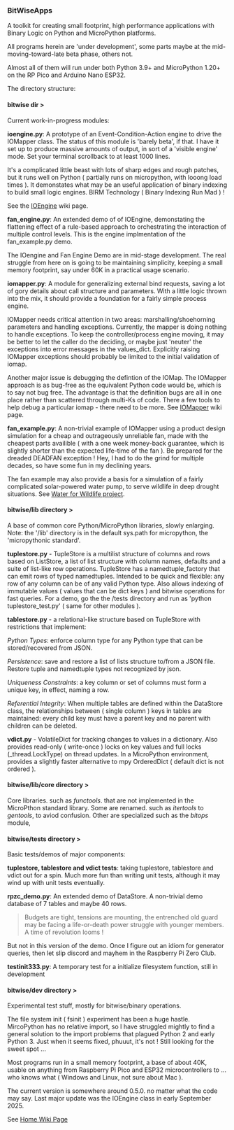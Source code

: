 ### BitWiseApps

A toolkit for creating small footprint, high performance applications with Binary Logic on Python and MicroPython platforms.

All programs herein are 'under development', some parts maybe at the mid-moving-toward-late beta phase, others not.

Almost all of them will run under both Python 3.9+ and MicroPython 1.20+ on the RP Pico and Arduino Nano ESP32.

The directory structure:

#### bitwise dir >

Current work-in-progress modules:

**ioengine.py**: A prototype of an Event-Condition-Action engine to drive the IOMapper class.  The status of this module is 'barely beta', if that.  I have it set up to produce massive amounts of output, in sort of a 'visible engine' mode.  Set your terminal scrollback to at least 1000 lines.

It's a complicated little beast with lots of sharp edges and rough patches, but it runs well on Python ( partially runs on micropython, with looong load times ).  It demonstates what may be an useful application of binary indexing to build small logic engines.  BIRM Technology ( Binary Indexing Run Mad ) !

 See the [IOEngine](https://github.com/billbreit/BitWiseApps/wiki/IOEngine) wiki page.

**fan_engine.py**: An extended demo of of IOEngine, demonstating the flattening effect of a rule-based approach to orchestrating the interaction of multiple control levels.  This is the engine implmentation of the fan_example.py demo.

The IOengine and Fan Engine Demo are in mid-stage development.  The real struggle from here on is going to be maintaining simplicity, keeping a small memory footprint, say under 60K in a practical usage scenario.    

**iomapper.py**: A module for generalizing external bind requests, saving a lot of gory details about call structure and parameters.  With a little logic thrown into the mix, it should provide a foundation for a fairly simple process engine.

IOMapper needs critical attention in two areas: marshalling/shoehorning parameters and handling exceptions.  Currently, the mapper is doing nothing to handle exceptions.  To keep the controller/process engine moving, it may be better to let the caller do the deciding, or maybe just 'neuter' the exceptions into error messages in the values_dict.  Explicitly raising IOMapper exceptions should probably be limited to the initial validation of iomap.

Another major issue is debugging the defintion of the IOMap.  The IOMapper approach is as bug-free as the equivalent Python code would be, which is to say not bug free.  The advantage is that the definition bugs are all in one place rather than scattered through multi-Ks of code.  There a few tools to help debug a particular iomap - there need to be more.  See [IOMapper](https://github.com/billbreit/BitWiseApps/wiki/IOMapper) wiki page.

**fan_example.py**: A non-trivial example of IOMapper using a product design simulation for a cheap and outrageously unreliable fan, made with the cheapest parts availible ( with a one week money-back guarantee, which is slightly shorter than the expected life-time of the fan ).  Be prepared for the dreaded DEADFAN exception !  Hey, I had to do the grind for multiple decades, so have some fun in my declining years.

The fan example may also provide a basis for a simulation of a fairly complicated solar-powered water pump, to serve wildlife in deep drought situations.  See [Water for Wildlife project](https://github.com/billbreit/BitWiseApps/wiki/WaterForWildlife).

#### bitwise/lib directory >

A base of common core Python/MicroPython libraries, slowly enlarging.  Note: the '/lib' directory is in the default sys.path for micropython, the 'micropythonic standard'.

**tuplestore.py** - TupleStore is a multilist structure of columns and rows based on ListStore, a list of list structure with column names, defaults and a suite of list-like row operations.  TupleStore has a namedtuple_factory that can emit rows of typed namedtuples.  Intended to be quick and flexible: any row of any column can be of any valid Python type.  Also allows indexing of immutable values ( values that can be dict keys ) and bitwise operations for fast queries.  For a demo, go the the /tests directory and run as 'python tuplestore_test.py' ( same for other modules ).
    
**tablestore.py** - a relational-like structure based on TupleStore with restrictions that implement:

*Python Types*: enforce column type for any Python type that can be stored/recovered from JSON. 

*Persistence*: save and restore a list of lists structure to/from a JSON file.  Restore tuple and namedtuple types not recognized by json.

*Uniqueness Constraints*: a key column or set of columns must form a unique key, in effect, naming a row.

*Referential Integrity*: When multiple tables are defined within the DataStore class, the relationships between ( single column ) keys in tables are maintained: every child key must have a parent key and no parent with children can be deleted.

**vdict.py** - VolatileDict for tracking changes to values in a dictionary.  Also provides read-only ( write-once ) locks on key values and full locks (_thread.LockType) on thread updates.  In a MicroPython environment, provides a slightly faster alternative to mpy OrderedDict ( default dict is not ordered ).

#### bitwise/lib/core directory >

Core libraries. such as *functools*. that are not implemented in the MicroPthon standard library.  Some are renamed. such as *itertools* to *gentools*, to aviod confusion.  Other are specialized such as the *bitops* module,   

#### bitwise/tests directory >

Basic tests/demos of major components:

**tuplestore, tablestore and vdict tests**:  taking tuplestore, tablestore and vdict out for a spin.  Much more fun than writing unit tests, although it may wind up with unit tests eventually.

**rpzc_demo.py**: An extended demo of DataStore.  A non-trivial demo database of 7 tables and maybe 40 rows.

> Budgets are tight, tensions are mounting, the entrenched old guard may be facing a life-or-death power struggle with younger members.  A time of revolution looms !

But not in this version of the demo.  Once I figure out an idiom for generator queries, then let slip discord and mayhem in the Raspberry Pi Zero Club. 

**testinit333.py**: A temporary test for a initialize filesystem function, still in development

#### bitwise/dev directory >

Experimental test stuff, mostly for bitwise/binary operations.

The file system init ( fsinit ) experiment has been a huge hastle.  MircoPython has no relative import, so I have struggled mightly to find a general solution to the import problems that plagued Python 2 and early Python 3.  Just when it seems fixed, phuuut, it's not !  Still looking for the sweet spot ...  

Most programs run in a small memory footprint, a base of about 40K, usable on anything from Raspberry Pi Pico and ESP32 microcontrollers to ... who knows what ( Windows and Linux, not sure about Mac ). 

The current version is somewhere around 0.5.0. no matter what the code may say.  Last major update was the IOEngine class in early September 2025.

See [Home Wiki Page](https://github.com/billbreit/BitWiseApps/wiki)
